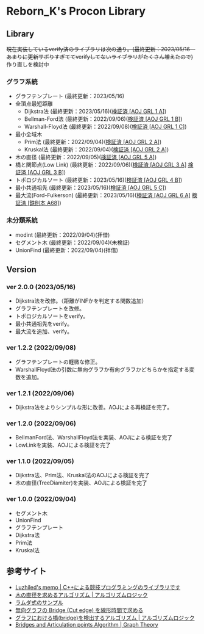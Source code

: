 # Reborn_K's Procon Library

## Library
~~現在実装しているverify済のライブラリは次の通り。(最終更新：2023/05/16　あまりに更新サボりすぎててverifyしてないライブラリがたくさん増えたので)~~
作り直しを検討中

### グラフ系統

 - グラフテンプレート (最終更新：2023/05/16)
 - 全頂点最短距離
    - Dijkstra法 (最終更新：2023/05/16)([検証済 \[AOJ GRL 1 A\]](https://onlinejudge.u-aizu.ac.jp/recent_judges/GRL_1_A/judge/7801557/Reborn_K/C++17))
    - Bellman-Ford法 (最終更新：2022/09/06)([検証済 \[AOJ GRL 1 B\]](https://onlinejudge.u-aizu.ac.jp/courses/library/5/GRL/1/GRL_1_B))
    - Warshall-Floyd法 (最終更新：2022/09/08)([検証済 \[AOJ GRL 1 C\]](https://onlinejudge.u-aizu.ac.jp/courses/library/5/GRL/1/GRL_1_C))
 - 最小全域木
    - Prim法 (最終更新：2022/09/04)([検証済 \[AOJ GRL 2 A\]](https://onlinejudge.u-aizu.ac.jp/courses/library/5/GRL/2/GRL_2_A))
    - Kruskal法 (最終更新：2022/09/04)([検証済 \[AOJ GRL 2 A\]](https://onlinejudge.u-aizu.ac.jp/courses/library/5/GRL/2/GRL_2_A))
 - 木の直径 (最終更新：2022/09/05)([検証済 \[AOJ GRL 5 A\]](https://onlinejudge.u-aizu.ac.jp/courses/library/5/GRL/all/GRL_5_A))
 - 橋と関節点(Low Link) (最終更新：2022/09/06)([検証済 \[AOJ GRL 3 A\]](https://onlinejudge.u-aizu.ac.jp/courses/library/5/GRL/3/GRL_3_A) [検証済 \[AOJ GRL 3 B\]](https://onlinejudge.u-aizu.ac.jp/courses/library/5/GRL/3/GRL_3_B))
 - トポロジカルソート (最終更新：2023/05/16)([検証済 \[AOJ GRL 4 B\]](https://onlinejudge.u-aizu.ac.jp/recent_judges/GRL_4_B/judge/7801592/Reborn_K/C++17))
 - 最小共通祖先 (最終更新：2023/05/16)([検証済 \[AOJ GRL 5 C\]](https://onlinejudge.u-aizu.ac.jp/recent_judges/GRL_5_C/judge/7801609/Reborn_K/C++17))
 - 最大流(Ford-Fulkerson) (最終更新：2023/05/16)([検証済 \[AOJ GRL 6 A\]](https://onlinejudge.u-aizu.ac.jp/recent_judges/GRL_6_A/judge/7803036/Reborn_K/C++17) [検証済 \[鉄則本 A68\]](https://atcoder.jp/contests/tessoku-book/submissions/41462200))

### 未分類系統

 - modint (最終更新：2022/09/04)(拝借)
 - セグメント木 (最終更新：2022/09/04)(未検証)
 - UnionFind (最終更新：2022/09/04)(拝借)

## Version

### ver 2.0.0 (2023/05/16)
 - Dijkstra法を改修。（距離がINFかを判定する関数追加）
 - グラフテンプレートを改修。
 - トポロジカルソートをverify。
 - 最小共通祖先をverify。
 - 最大流を追加、verify。

### ver 1.2.2 (2022/09/08)
 - グラフテンプレートの軽微な修正。
 - WarshallFloyd法の引数に無向グラフか有向グラフかどちらかを指定する変数を追加。

### ver 1.2.1 (2022/09/06)
 - Dijkstra法をよりシンプルな形に改善。AOJによる再検証を完了。

### ver 1.2.0 (2022/09/06)
 - BellmanFord法、WarshallFloyd法を実装、AOJによる検証を完了
 - LowLinkを実装、AOJによる検証を完了

### ver 1.1.0 (2022/09/05) 
 - Dijkstra法、Prim法、Kruskal法のAOJによる検証を完了
 - 木の直径(TreeDiamiter)を実装、AOJによる検証を完了

### ver 1.0.0 (2022/09/04)
 - セグメント木
 - UnionFind
 - グラフテンプレート
 - Dijkstra法
 - Prim法
 - Kruskal法

## 参考サイト
 - [Luzhiled's memo | C++による競技プログラミングのライブラリです](https://ei1333.github.io/luzhiled/)
 - [木の直径を求めるアルゴリズム | アルゴリズムロジック](https://algo-logic.info/tree-diameter/)
 - [ラムダ式のサンプル](https://perogram.hateblo.jp/entry/2020/06/22/111303)
 - [無向グラフの Bridge (Cut edge) を線形時間で求める](https://medium.com/@yukihira/%E7%84%A1%E5%90%91%E3%82%B0%E3%83%A9%E3%83%95%E3%81%AE-bridge-cut-edge-%E3%82%92%E7%B7%9A%E5%BD%A2%E6%99%82%E9%96%93%E3%81%A7%E6%B1%82%E3%82%81%E3%82%8B-b57d4e5458da)
 - [グラフにおける橋(bridge)を検出するアルゴリズム | アルゴリズムロジック](https://algo-logic.info/bridge-lowlink/)
 - [Bridges and Articulation points Algorithm | Graph Theory](https://www.youtube.com/watch?v=aZXi1unBdJA&t=715s)